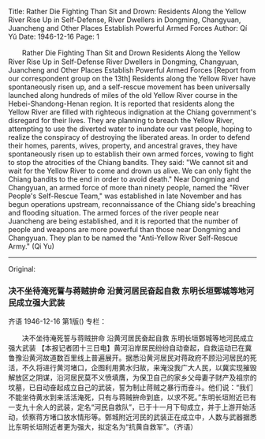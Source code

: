 Title: Rather Die Fighting Than Sit and Drown: Residents Along the Yellow River Rise Up in Self-Defense, River Dwellers in Dongming, Changyuan, Juancheng and Other Places Establish Powerful Armed Forces
Author: Qí Yǔ
Date: 1946-12-16
Page: 1

　　Rather Die Fighting Than Sit and Drown
    Residents Along the Yellow River Rise Up in Self-Defense
    River Dwellers in Dongming, Changyuan, Juancheng and Other Places Establish Powerful Armed Forces
    [Report from our correspondent group on the 13th] Residents along the Yellow River have spontaneously risen up, and a self-rescue movement has been universally launched along hundreds of miles of the old Yellow River course in the Hebei-Shandong-Henan region. It is reported that residents along the Yellow River are filled with righteous indignation at the Chiang government's disregard for their lives. They are planning to breach the Yellow River, attempting to use the diverted water to inundate our vast people, hoping to realize the conspiracy of destroying the liberated areas. In order to defend their homes, parents, wives, property, and ancestral graves, they have spontaneously risen up to establish their own armed forces, vowing to fight to stop the atrocities of the Chiang bandits. They said: "We cannot sit and wait for the Yellow River to come and drown us alive. We can only fight the Chiang bandits to the end in order to avoid death." Near Dongming and Changyuan, an armed force of more than ninety people, named the "River People's Self-Rescue Team," was established in late November and has begun operations upstream, reconnaissance of the Chiang side's breaching and flooding situation. The armed forces of the river people near Juancheng are being established, and it is reported that the number of people and weapons are more powerful than those near Dongming and Changyuan. They plan to be named the "Anti-Yellow River Self-Rescue Army." (Qi Yu)



<hr /> 

Original: 


### 决不坐待淹死誓与蒋贼拚命  沿黄河居民奋起自救  东明长垣鄄城等地河民成立强大武装
齐语
1946-12-16
第1版()
专栏：

　　决不坐待淹死誓与蒋贼拚命
    沿黄河居民奋起自救
    东明长垣鄄城等地河民成立强大武装
    【本报记者团十三日电】黄河沿岸居民纷纷自动奋起，自救运动已在冀鲁豫沿黄河故道数百里线上普遍展开。据悉沿黄河居民对蒋政府不顾沿河居民的死活，不久将进行黄河堵口，企图利用黄水归故，来淹没我广大人民，以冀实现摧毁解放区之阴谋，沿河居民莫不义愤填膺，为保卫自己的家乡父母妻子财产及祖宗的坟墓，已自动奋起成立自己的武装，誓为制止蒋贼之暴行而奋斗。他们说：“我们不能坐待黄水到来活活淹死，只有与蒋贼拚命到底，以求不死。”东明长垣附近已有一支九十余人的武装，定名“河民自救队”，已于十一月下旬成立，并于上游开始活动，侦察蒋方堵口放水情形等。鄄城附近河民的武装正在成立中，人数与武器据悉比东明长垣附近者更为强大，拟定名为“抗黄自救军”。（齐语）
